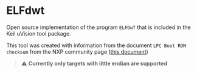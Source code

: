 # ELFdwt
Open source implementation of the program `ELFDwT` that is included in the Keil uVision tool package. 

This tool was created with information from the document `LPC Boot ROM checksum` from the NXP community page ([this document](https://community.nxp.com/pwmxy87654/attachments/pwmxy87654/lpc%40tkb/163/1/LPC%20Boot%20ROM%20checksum.pdf))

> :warning: **Currently only targets with little endian are supported**
